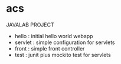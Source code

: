 acs
===

JAVALAB PROJECT
- hello : initial hello world webapp
- servlet : simple configuration for servlets
- front : simple front controller
- test : junit plus mockito test for servlets